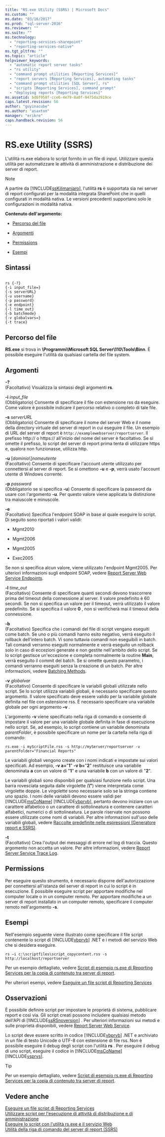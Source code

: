 ```yaml
---
title: "RS.exe Utility (SSRS) | Microsoft Docs"
ms.custom: ""
ms.date: "03/16/2017"
ms.prod: "sql-server-2016"
ms.reviewer: ""
ms.suite: ""
ms.technology: 
  - "reporting-services-sharepoint"
  - "reporting-services-native"
ms.tgt_pltfrm: ""
ms.topic: "article"
helpviewer_keywords: 
  - "automatic report server tasks"
  - "rs utility"
  - "command prompt utilities [Reporting Services]"
  - "report servers [Reporting Services], automating tasks"
  - "command prompt utilities [SQL Server], rs"
  - "scripts [Reporting Services], command prompt"
  - "deploying reports [Reporting Services]"
ms.assetid: bd6f958f-cce6-4e79-8a0f-9475da2919ce
caps.latest.revision: 56
author: "guyinacube"
ms.author: "asaxton"
manager: "erikre"
caps.handback.revision: 56
---
```

# RS.exe Utility (SSRS)
  L'utilità rs.exe elabora lo script fornito in un file di input. Utilizzare questa utilità per automatizzare le attività di amministrazione e distribuzione dei server di report.  
  
> [!NOTE]  
>  A partire da [!INCLUDE[ssKilimanjaro](../../includes/sskilimanjaro-md.md)], l'utilità **rs** è supportata sia nei server di report configurati per la modalità integrata SharePoint che in quelli configurati in modalità nativa. Le versioni precedenti supportano solo le configurazioni in modalità nativa.  
  
 **Contenuto dell'argomento:**  
  
-   [Percorso del file](#bkmk_filelocation)  
  
-   [Argomenti](#bkmk_arguments)  
  
-   [Permissions](#bkmk_permissions)  
  
-   [Esempi](#bkmk_examples)  
  
## Sintassi  
  
```  
  
rs {-?}  
{-i input_file=}  
{-s serverURL}  
{-u username}  
{-p password}  
{-e endpoint}  
{-l time_out}  
{-b batchmode}  
{-v globalvars=}  
{-t trace}  
```  
  
##  <a name="bkmk_filelocation"></a> Percorso del file  
 **RS.exe** si trova in **\Programmi\Microsoft SQL Server\110\Tools\Binn**. È possibile eseguire l'utilità da qualsiasi cartella del file system.  
  
##  <a name="bkmk_arguments"></a> Argomenti  
 **-?**  
 (Facoltativo) Visualizza la sintassi degli argomenti **rs**.  
  
 **-i** *input_file*  
 (Obbligatorio) Consente di specificare il file con estensione rss da eseguire. Come valore è possibile indicare il percorso relativo o completo di tale file.  
  
 **-s** *serverURL*  
 (Obbligatorio) Consente di specificare il nome del server Web e il nome della directory virtuale del server di report in cui eseguire il file. Un esempio di URL del server di report è `http://examplewebserver/reportserver`. Il prefisso http:// o https:// all'inizio del nome del server è facoltativo. Se si omette il prefisso, lo script del server di report prima tenta di utilizzare https e, qualora non funzionasse, utilizza http.  
  
 **-u** [*dominio*\\]*nomeutente*  
 (Facoltativo) Consente di specificare l'account utente utilizzato per connettersi al server di report. Se si omettono **-u** e **-p**, verrà usato l'account utente di Windows corrente.  
  
 **-p** *password*  
 (Obbligatorio se si specifica **-u**) Consente di specificare la password da usare con l'argomento **-u**. Per questo valore viene applicata la distinzione tra maiuscole e minuscole.  
  
 **-e**  
 (Facoltativo) Specifica l'endpoint SOAP in base al quale eseguire lo script. Di seguito sono riportati i valori validi:  
  
-   Mgmt2010  
  
-   Mgmt2006  
  
-   Mgmt2005  
  
-   Exec2005  
  
 Se non si specifica alcun valore, viene utilizzato l'endpoint Mgmt2005. Per ulteriori informazioni sugli endpoint SOAP, vedere [Report Server Web Service Endpoints](../../reporting-services/report-server-web-service/methods/report-server-web-service-endpoints.md).  
  
 **-l** *time_out*  
 (Facoltativo) Consente di specificare quanti secondi devono trascorrere prima del timeout della connessione al server. Il valore predefinito è 60 secondi. Se non si specifica un valore per il timeout, verrà utilizzato il valore predefinito. Se si specifica il valore **0** , non si verificherà mai il timeout della connessione.  
  
 **-b**  
 (Facoltativo) Specifica che i comandi del file di script vengano eseguiti come batch. Se uno o più comandi hanno esito negativo, verrà eseguito il rollback dell'intero batch. Vi sono tuttavia comandi non eseguibili in batch. Tali comandi verranno eseguiti normalmente e verrà eseguito un rollback solo in caso di eccezioni generate e non gestite nell'ambito dello script. Se lo script gestisce un'eccezione e completa normalmente la routine **Main**, verrà eseguito il commit del batch. Se si omette questo parametro, i comandi verranno eseguiti senza la creazione di un batch. Per altre informazioni, vedere [Batching Methods](../../reporting-services/report-server-web-service-net-framework-soap-headers/batching-methods.md).  
  
 **-v** *globalvar*  
 (Facoltativo) Consente di specificare le variabili globali utilizzate nello script. Se lo script utilizza variabili globali, è necessario specificare questo argomento. Il valore specificato deve essere valido per la variabile globale definita nel file con estensione rss. È necessario specificare una variabile globale per ogni argomento **–v** .  
  
 L'argomento **-v** viene specificato nella riga di comando e consente di impostare il valore per una variabile globale definita in fase di esecuzione nello script. Se, ad esempio, lo script contiene un variabile denominata *parentFolder*, è possibile specificare un nome per la cartella nella riga di comando:  
  
 `rs.exe -i myScriptFile.rss -s http://myServer/reportserver -v parentFolder="Financial Reports"`  
  
 Le variabili globali vengono create con i nomi indicati e impostate sui valori specificati. Ad esempio, **-v a=**"**1**" **-v b=**"**2**" restituisce una variabile denominata **a** con un valore di "**1**" e una variabile **b** con un valore di "**2**".  
  
 Le variabili globali sono disponibili per qualsiasi funzione nello script. Una barra rovesciata seguita dalle virgolette (**\\"**) viene interpretata come virgolette doppie. Le virgolette sono necessarie solo se la stringa contiene uno spazio. I nomi delle variabili devono essere validi per [!INCLUDE[msCoName](../../includes/msconame-md.md)] [!INCLUDE[vbprvb](../../includes/vbprvb-md.md)], pertanto devono iniziare con un carattere alfabetico o un carattere di sottolineatura e contenere caratteri alfabetici, numerici o di sottolineatura. Le parole riservate non possono essere utilizzate come nomi di variabili. Per altre informazioni sull'uso delle variabili globali, vedere [Raccolte predefinite nelle espressioni &#40;Generatore report e SSRS&#41;](../../reporting-services/report-design/built-in-collections-in-expressions-report-builder-and-ssrs.md).  
  
 **-t**  
 (Facoltativo) Crea l'output dei messaggi di errore nel log di traccia. Questo argomento non accetta un valore. Per altre informazioni, vedere [Report Server Service Trace Log](../../reporting-services/report-server/report-server-service-trace-log.md).  
  
##  <a name="bkmk_permissions"></a> Permissions  
 Per eseguire questo strumento, è necessario disporre dell'autorizzazione per connettersi all'istanza del server di report in cui lo script è in esecuzione. È possibile eseguire script per apportare modifiche nel computer locale o in un computer remoto. Per apportare modifiche a un server di report installato in un computer remoto, specificare il computer remoto nell'argomento **-s**.  
  
##  <a name="bkmk_examples"></a> Esempi  
 Nell'esempio seguente viene illustrato come specificare il file script contenente lo script di [!INCLUDE[vbprvb](../../includes/vbprvb-md.md)] .NET e i metodi del servizio Web che si desidera eseguire.  
  
```  
rs –i c:\scriptfiles\script_copycontent.rss -s http://localhost/reportserver  
```  
  
 Per un esempio dettagliato, vedere [Script di esempio rs.exe di Reporting Services per la copia di contenuto tra server di report](../../reporting-services/tools/sample-reporting-services-rs-exe-script-to-copy-content-between-report-servers.md).  
  
 Per ulteriori esempi, vedere [Eseguire un file script di Reporting Services](../../reporting-services/tools/run-a-reporting-services-script-file.md)  
  
## Osservazioni  
 È possibile definire script per impostare le proprietà di sistema, pubblicare report e così via. Gli script creati possono includere qualsiasi metodo dell'API di [!INCLUDE[ssRSnoversion](../../includes/ssrsnoversion-md.md)] . Per ulteriori informazioni sui metodi e sulle proprietà disponibili, vedere [Report Server Web Service](../../reporting-services/report-server-web-service/report-server-web-service.md).  
  
 Lo script deve essere scritto in codice [!INCLUDE[vbprvb](../../includes/vbprvb-md.md)] .NET e archiviato in un file di testo Unicode o UTF-8 con estensione di file rss. Non è possibile eseguire il debug degli script con l'utilità **rs** . Per eseguire il debug di uno script, eseguire il codice in [!INCLUDE[msCoName](../../includes/msconame-md.md)] [!INCLUDE[vsprvs](../../includes/vsprvs-md.md)].  
  
> [!TIP]  
>  Per un esempio dettagliato, vedere [Script di esempio rs.exe di Reporting Services per la copia di contenuto tra server di report](../../reporting-services/tools/sample-reporting-services-rs-exe-script-to-copy-content-between-report-servers.md).  
  
## Vedere anche  
 [Eseguire un file script di Reporting Services](../../reporting-services/tools/run-a-reporting-services-script-file.md)   
 [Utilizzare script per l'esecuzione di attività di distribuzione e di amministrazione](../../reporting-services/tools/script-deployment-and-administrative-tasks.md)   
 [Eseguire lo script con l'utilità rs.exe e il servizio Web](../../reporting-services/tools/script-with-the-rs-exe-utility-and-the-web-service.md)   
 [Utilità della riga di comando del server di report &#40;SSRS&#41;](../../reporting-services/tools/report-server-command-prompt-utilities-ssrs.md)  
  
  